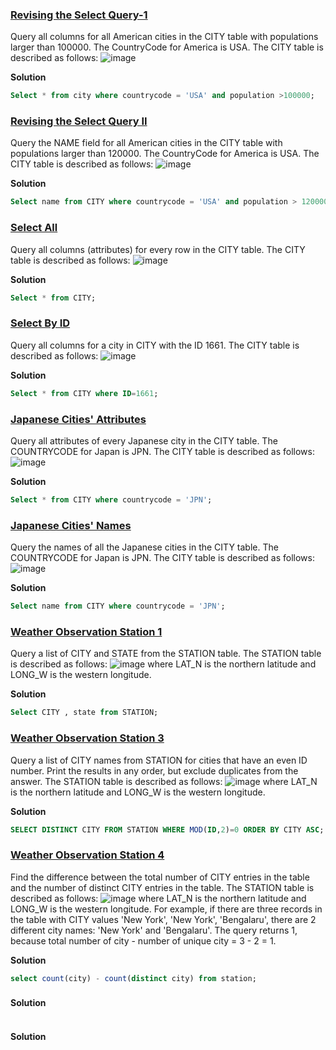 ### **[Revising the Select Query-1](https://www.hackerrank.com/challenges/revising-the-select-query)**
Query all columns for all American cities in the CITY table with populations larger than 100000. The CountryCode for America is USA.
The CITY table is described as follows:
![image](https://github.com/Vishnu-Pavan/SQL-hackerrank-problems/assets/83069735/906a83c2-19d1-4eaf-b263-2c08b1b535cd)

**Solution**
```sql
Select * from city where countrycode = 'USA' and population >100000;
```

### **[Revising the Select Query II](https://www.hackerrank.com/challenges/revising-the-select-query-2/problem?isFullScreen=true)**
Query the NAME field for all American cities in the CITY table with populations larger than 120000. The CountryCode for America is USA.
The CITY table is described as follows:
![image](https://github.com/Vishnu-Pavan/SQL-hackerrank-problems/assets/83069735/19d184dd-77f2-46a5-b30d-de4234b33306)

**Solution**
```sql
Select name from CITY where countrycode = 'USA' and population > 120000;
```

### **[Select All](https://www.hackerrank.com/challenges/select-all-sql/problem?isFullScreen=true)**
Query all columns (attributes) for every row in the CITY table.
The CITY table is described as follows:
![image](https://github.com/Vishnu-Pavan/SQL-hackerrank-problems/assets/83069735/bbd6afb5-9d09-480a-8b7f-d74d18ddbf95)

**Solution**
```sql
Select * from CITY;
```

### **[Select By ID](https://www.hackerrank.com/challenges/select-by-id/problem?isFullScreen=true)**
Query all columns for a city in CITY with the ID 1661.
The CITY table is described as follows:
![image](https://github.com/Vishnu-Pavan/SQL-hackerrank-problems/assets/83069735/2a1e845c-65e3-47f2-bb0e-fdd9e96dd1bc)

**Solution**
```sql
Select * from CITY where ID=1661;
```

### **[Japanese Cities' Attributes](https://www.hackerrank.com/challenges/japanese-cities-attributes/problem?isFullScreen=true)**
Query all attributes of every Japanese city in the CITY table. The COUNTRYCODE for Japan is JPN.
The CITY table is described as follows:
![image](https://github.com/Vishnu-Pavan/SQL-hackerrank-problems/assets/83069735/c6986c1f-344d-4206-a33b-cce1dae17f1d)

**Solution**
```sql
Select * from CITY where countrycode = 'JPN';
```

### **[Japanese Cities' Names](https://www.hackerrank.com/challenges/japanese-cities-name/problem?isFullScreen=true)**
Query the names of all the Japanese cities in the CITY table. The COUNTRYCODE for Japan is JPN.
The CITY table is described as follows:
![image](https://github.com/Vishnu-Pavan/SQL-hackerrank-problems/assets/83069735/684311da-b4bf-4444-9ccf-bbe8a21bce18)

**Solution**
```sql
Select name from CITY where countrycode = 'JPN';
```

### **[Weather Observation Station 1](https://www.hackerrank.com/challenges/weather-observation-station-1/problem?isFullScreen=true)**
Query a list of CITY and STATE from the STATION table.
The STATION table is described as follows:
![image](https://github.com/Vishnu-Pavan/SQL-hackerrank-problems/assets/83069735/dc6492cb-28e5-428a-a202-113ea3e5a5aa)
where LAT_N is the northern latitude and LONG_W is the western longitude.

**Solution**
```sql
Select CITY , state from STATION;
```

### **[Weather Observation Station 3](https://www.hackerrank.com/challenges/weather-observation-station-3/problem?isFullScreen=true)**
Query a list of CITY names from STATION for cities that have an even ID number. Print the results in any order, but exclude duplicates from the answer.
The STATION table is described as follows:
![image](https://github.com/Vishnu-Pavan/SQL-hackerrank-problems/assets/83069735/f2c67798-5082-42d7-99b7-565ca1ed05c7)
where LAT_N is the northern latitude and LONG_W is the western longitude.

**Solution**
```sql
SELECT DISTINCT CITY FROM STATION WHERE MOD(ID,2)=0 ORDER BY CITY ASC;
```
### **[Weather Observation Station 4]()**
Find the difference between the total number of CITY entries in the table and the number of distinct CITY entries in the table.
The STATION table is described as follows:
![image](https://github.com/Vishnu-Pavan/SQL-hackerrank-problems/assets/83069735/5dcdd4cb-5c57-4f4c-afad-27055893d93a)
where LAT_N is the northern latitude and LONG_W is the western longitude.
For example, if there are three records in the table with CITY values 'New York', 'New York', 'Bengalaru', there are 2 different city names: 'New York' and 'Bengalaru'. 
The query returns 1, because total number of city - number of unique city = 3 - 2 = 1.

**Solution**
```sql
select count(city) - count(distinct city) from station;
```

### **[]()**

**Solution**
```sql

```

### **[]()**

**Solution**
```sql

```
